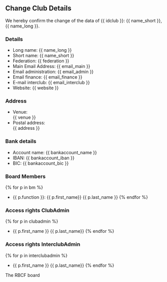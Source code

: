 ## Change Club Details

We hereby confirm the change of the data of {{ idclub }}: {{ name_short }}, {{ name_long }}.


### Details

  - Long name: {{ name_long }}
  - Short name: {{ name_short }}
  - Federation: {{ federation }}
  - Main Email Address: {{ email_main }}
  - Email administration: {{ email_admin }}
  - Email finance: {{ email_finance }}
  - E-mail interclub: {{ email_interclub }}
  - Website: {{ website }}

### Address

  - Venue: <br> {{ venue }}
  - Postal address: <br> {{ address }}

### Bank details

  - Account name: {{ bankaccount_name }}
  - IBAN: {{ bankaccount_iban }}
  - BIC: {{ bankaccount_bic }}

### Board Members

{% for p in bm %}
 - {{ p.function }}: {{ p.first_name}} {{ p.last_name }}
{% endfor %}

### Access rights ClubAdmin

{% for p in clubadmin %}
 - {{ p.first_name }} {{ p.last_name}} 
{% endfor %}


### Access rights InterclubAdmin

{% for p in interclubadmin %}
 - {{ p.first_name }} {{ p.last_name}} 
{% endfor %}


The RBCF board